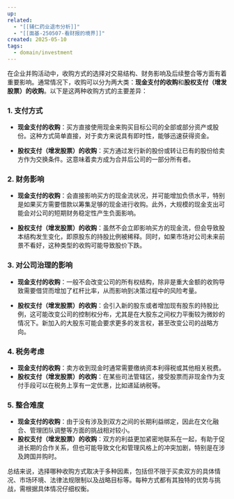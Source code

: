 ```yaml
---
up: 
related:
  - "[[辅仁药业退市分析]]"
  - "[[面基-250507-看财报的境界]]"
created: 2025-05-10
tags:
  - domain/investment
---
```

在企业并购活动中，收购方式的选择对交易结构、财务影响及后续整合等方面有着重要影响。通常情况下，收购可以分为两大类：**现金支付的收购**和**股权支付（增发股票）的收购**。以下是这两种收购方式的主要差异：

### 1. 支付方式

- **现金支付的收购**：买方直接使用现金来购买目标公司的全部或部分资产或股份。这种方式简单直接，对于卖方来说具有即时性，能够迅速获得资金。
    
- **股权支付（增发股票）的收购**：买方通过发行新的股份或转让已有的股份给卖方作为交换条件。这意味着卖方成为合并后公司的一部分所有者。
    

### 2. 财务影响

- **现金支付的收购**：会直接影响买方的现金流状况，并可能增加负债水平，特别是如果买方需要借款以筹集足够的现金进行收购。此外，大规模的现金支出可能会对公司的短期财务稳定性产生负面影响。
    
- **股权支付（增发股票）的收购**：虽然不会立即影响买方的现金流，但会导致股本结构发生变化，即原股东的持股比例被稀释。同时，如果市场对公司未来前景不看好，这种类型的收购可能导致股价下跌。
    

### 3. 对公司治理的影响

- **现金支付的收购**：一般不会改变公司的所有权结构，除非是重大金额的收购导致需要借贷而增加了杠杆比率，从而影响到决策过程中的风险考量。
    
- **股权支付（增发股票）的收购**：会引入新的股东或者增加现有股东的持股比例，这可能改变公司的控制权分布，尤其是在大股东之间权力平衡较为微妙的情况下。新加入的大股东可能会要求更多的发言权，甚至改变公司的战略方向。
    

### 4. 税务考虑

- **现金支付的收购**：卖方收到现金时通常需要缴纳资本利得税或其他相关税费。
- **股权支付（增发股票）的收购**：在某些司法管辖区，接受股票而非现金作为支付手段可以在税务上享有一定优惠，比如递延纳税等。
    

### 5. 整合难度

- **现金支付的收购**：由于没有涉及到双方之间的长期利益绑定，因此在文化融合、管理团队调整等方面的挑战相对较小。
- **股权支付（增发股票）的收购**：双方的利益更加紧密地联系在一起，有助于促进长期的合作关系，但也可能导致文化和管理风格上的冲突加剧，特别是在涉及跨国并购时。
    

总结来说，选择哪种收购方式取决于多种因素，包括但不限于买卖双方的具体情况、市场环境、法律法规限制以及战略目标等。每种方式都有其独特的优势与挑战，需根据具体情况仔细权衡。